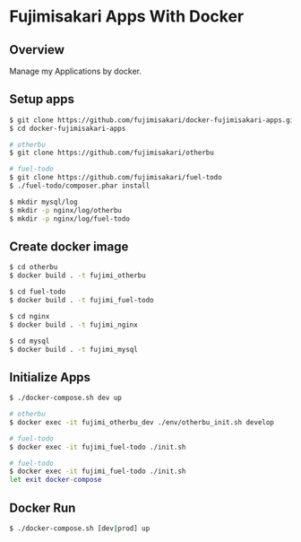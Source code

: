 # Fujimisakari Apps With Docker

## Overview

Manage my Applications by docker.


## Setup apps

```sh
$ git clone https://github.com/fujimisakari/docker-fujimisakari-apps.git
$ cd docker-fujimisakari-apps

# otherbu
$ git clone https://github.com/fujimisakari/otherbu

# fuel-todo
$ git clone https://github.com/fujimisakari/fuel-todo
$ ./fuel-todo/composer.phar install

$ mkdir mysql/log
$ mkdir -p nginx/log/otherbu
$ mkdir -p nginx/log/fuel-todo
```


## Create docker image

```sh
$ cd otherbu
$ docker build . -t fujimi_otherbu

$ cd fuel-todo
$ docker build . -t fujimi_fuel-todo

$ cd nginx
$ docker build . -t fujimi_nginx

$ cd mysql
$ docker build . -t fujimi_mysql
```


## Initialize Apps

```sh
$ ./docker-compose.sh dev up

# otherbu
$ docker exec -it fujimi_otherbu_dev ./env/otherbu_init.sh develop

# fuel-todo
$ docker exec -it fujimi_fuel-todo ./init.sh

# fuel-todo
$ docker exec -it fujimi_fuel-todo ./init.sh
let exit docker-compose
```


## Docker Run

```sh
$ ./docker-compose.sh [dev|prod] up
```
